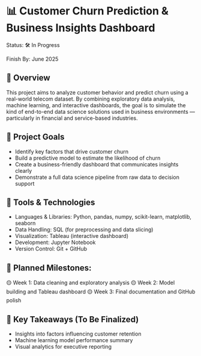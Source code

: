 # 📊 Customer Churn Prediction & Business Insights Dashboard
Status: 🛠️ In Progress

Finish By: June 2025

## 🧠 Overview
This project aims to analyze customer behavior and predict churn using a real-world telecom dataset. By combining exploratory data analysis, machine learning, and interactive dashboards, the goal is to simulate the kind of end-to-end data science solutions used in business environments — particularly in financial and service-based industries.

## 🚀 Project Goals
- Identify key factors that drive customer churn
- Build a predictive model to estimate the likelihood of churn
- Create a business-friendly dashboard that communicates insights clearly
- Demonstrate a full data science pipeline from raw data to decision support

## 🧰 Tools & Technologies
- Languages & Libraries: Python, pandas, numpy, scikit-learn, matplotlib, seaborn
- Data Handling: SQL (for preprocessing and data slicing)
- Visualization: Tableau (interactive dashboard)
- Development: Jupyter Notebook
- Version Control: Git + GitHub

## 📅 Planned Milestones:
🟡 Week 1: Data cleaning and exploratory analysis
🟡 Week 2: Model building and Tableau dashboard
🟡 Week 3: Final documentation and GitHub polish
## 📌 Key Takeaways (To Be Finalized)
- Insights into factors influencing customer retention
- Machine learning model performance summary
- Visual analytics for executive reporting

